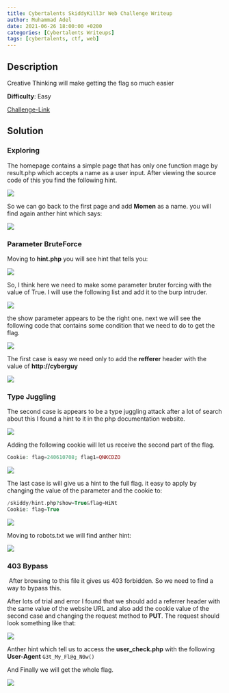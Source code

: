```yaml
---
title: Cybertalents SkiddyKill3r Web Challenge Writeup
author: Muhammad Adel
date: 2021-06-26 18:00:00 +0200
categories: [Cybertalents Writeups]
tags: [cybertalents, ctf, web]
---
```


## **Description**

Creative Thinking will make getting the flag so much easier

**Difficulty**: Easy

[Challenge-Link](https://cybertalents.com/challenges/web/skiddykill3r)


## **Solution**


### **Exploring**

The homepage contains a simple page that has only one function mage by result.php which accepts a name as a user input. After viewing the source code of this you find the following hint.

![](https://gblobscdn.gitbook.com/assets%2F-Mc-dhcC8XUrwR1pTDRF%2F-McEIssKZgDg2fgcbjFB%2F-McEpDICJj6BEiBGoOsQ%2F1.png?alt=media&token=38bfb20c-dd79-4107-9550-50bf8a64d8f3)

So we can go back to the first page and add **Momen** as a name. you will find again anther hint which says:

![](https://gblobscdn.gitbook.com/assets%2F-Mc-dhcC8XUrwR1pTDRF%2F-McEIssKZgDg2fgcbjFB%2F-McEpG-gAyXNj_9bVTfp%2F2.png?alt=media&token=b922f841-75f1-4530-8531-97416a33b00d)


### **Parameter BruteForce**

Moving to **hint.php** you will see hint that tells you:

![](https://gblobscdn.gitbook.com/assets%2F-Mc-dhcC8XUrwR1pTDRF%2F-McEIssKZgDg2fgcbjFB%2F-McEpI4pHnUmL2m-TQfX%2F3.png?alt=media&token=b49cc1ab-6b83-4e3c-a595-563f87a579f7)

So, I think here we need to make some parameter bruter forcing with the value of True. I will use the following list and add it to the burp intruder.

![](https://gblobscdn.gitbook.com/assets%2F-Mc-dhcC8XUrwR1pTDRF%2F-McEIssKZgDg2fgcbjFB%2F-McEpLWmhsFoKPWwagBf%2F4.png?alt=media&token=094c61e2-ba4b-4a2c-8006-ac788ffbf2c5)

the show parameter appears to be the right one. next we will see the following code that contains some condition that we need to do to get the flag.

![](https://gblobscdn.gitbook.com/assets%2F-Mc-dhcC8XUrwR1pTDRF%2F-McEIssKZgDg2fgcbjFB%2F-McEpkQ1tkick-qDvj01%2F5.png?alt=media&token=7e0db28f-a06a-411f-b60b-0a611a28ebaa)

The first case is easy we need only to add the **refferer** header with the value of **http://cyberguy**

![](https://gblobscdn.gitbook.com/assets%2F-Mc-dhcC8XUrwR1pTDRF%2F-McEIssKZgDg2fgcbjFB%2F-McEqKNaoGvGa3Ytu-Pe%2F6.png?alt=media&token=7bab4d4a-1aaf-4516-9481-b86b92b0d56d)


### **Type Juggling**

The second case is appears to be a type juggling attack after a lot of search about this I found a hint to it in the php documentation website.

![](https://gblobscdn.gitbook.com/assets%2F-Mc-dhcC8XUrwR1pTDRF%2F-McEIssKZgDg2fgcbjFB%2F-McEqrfZ1NeEZS_rNa5j%2F7.png?alt=media&token=2b3f2703-2f75-4ffd-b319-25de72943f33)

Adding the following cookie will let us receive the second part of the flag.


```php
Cookie: flag=240610708; flag1=QNKCDZO
```

![](https://gblobscdn.gitbook.com/assets%2F-Mc-dhcC8XUrwR1pTDRF%2F-McEIssKZgDg2fgcbjFB%2F-McEr9P2p1HPdvgByETv%2F8.png?alt=media&token=f0cfb5ed-e86c-449e-b413-c0751d55160f)

The last case is will give us a hint to the full flag. it easy to apply by changing the value of the parameter and the cookie to:


```php
/skiddy/hint.php?show=True&flag=HiNt
Cookie: flag=True
```

![](https://gblobscdn.gitbook.com/assets%2F-Mc-dhcC8XUrwR1pTDRF%2F-McEIssKZgDg2fgcbjFB%2F-McErsqA7lPL8JrwwMkN%2F9.png?alt=media&token=f52d639a-f70f-4789-8dcb-22314334af90)

Moving to robots.txt we will find anther hint:

![](https://gblobscdn.gitbook.com/assets%2F-Mc-dhcC8XUrwR1pTDRF%2F-McEIssKZgDg2fgcbjFB%2F-McEsDAyOZwSOGM3zg6-%2F10.png?alt=media&token=ff82d646-3cb1-4da1-8358-47d055a36162)

### **403 Bypass**
‌
After browsing to this file it gives us 403 forbidden. So we need to find a way to bypass this.

After lots of trial and error I found that we should add a referrer header with the same value of the website URL and also add the cookie value of the second case and changing the request method to **PUT**. The request should look something like that:

![](https://gblobscdn.gitbook.com/assets%2F-Mc-dhcC8XUrwR1pTDRF%2F-McEIssKZgDg2fgcbjFB%2F-McEtHeLmZbU6tWx0KN-%2F11.png?alt=media&token=f0ad0e6b-5bda-429f-876d-c7c408d558cd)

Anther hint which tell us to access the **user_check.php** with the following **User-Agent** `G3t_My_Fl@g_N0w()`

And Finally we will get the whole flag.

![](https://gblobscdn.gitbook.com/assets%2F-Mc-dhcC8XUrwR1pTDRF%2F-McEIssKZgDg2fgcbjFB%2F-McEuSnv7Ibr-GIpZaZq%2F12.png?alt=media&token=11a38eba-0356-42bd-a856-b9c63605b26c)